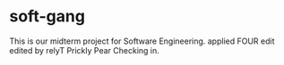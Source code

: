 # soft-gang
This is our midterm project for Software Engineering.
applied FOUR edit
edited by relyT
Prickly Pear Checking in.


